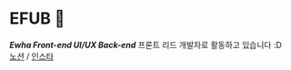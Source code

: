 # EFUB 🍻
***Ewha Front-end UI/UX Back-end***
프론트 리드 개발자로 활동하고 있습니다 :D<br>
[노션](https://www.notion.so/EFUB-d5a045a85801423fa49d85a0e7611d22) / 
[인스타](https://www.instagram.com/ewha_efub/?hl=ko)
